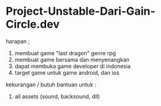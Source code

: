 # Project-Unstable-Dari-Gain-Circle.dev

harapan ;
  1. membuat game "last dragon" genre rpg
  2. membuat game bersama dan menyenangkan
  3. dapat membuka game developer di indonesia
  4. target game untuk game android, dan ios


kekurangan / butuh bantuan untuk :
  1. all assets (sound, backsound, dll)

